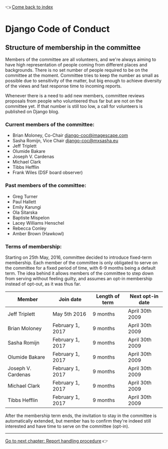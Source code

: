 :point_left: [Come back to index](README.md)

# Django Code of Conduct

## Structure of membership in the committee

Members of the committee are all volunteers, and we're always aiming to have
high representation of people coming from different places and backgrounds.
There is no set number of people required to be on the committee at the moment.
Committee tries to keep the number as small as possible due to sensitivity of
the matter, but big enough to achieve diversity of the views and fast response
time to incoming reports.

Whenever there is a need to add new members, committee reviews proposals from
people who volunteered thus far but are not on the committee yet. If that
number is still too low, a call for volunteers is published on Django blog.

### Current members of the committee:

- Brian Moloney, Co-Chair <django-coc@imagescape.com>
- Sasha Romijn, Vice Chair <django-coc@mxsasha.eu>
- Jeff Triplett
- Olumide Bakare
- Joseph V. Cardenas
- Michael Clark
- Tibbs Hefflin
- Frank Wiles (DSF board observer)

### Past members of the committee:

- Greg Turner
- Paul Hallett
- Emily Karungi
- Ola Sitarska
- Baptiste Mispelon
- Lacey Williams Henschel
- Rebecca Conley
- Amber Brown (Hawkowl)

### Terms of membership:

Starting on 25th May, 2016, committee decided to introduce fixed-term
membership. Each member of the committee is only obligated to serve on the
committee for a fixed period of time, with 6-9 months being a default term. The
idea behind it allows members of the committee to step down from serving
without feeling guilty, and assumes an opt-in membership instead of opt-out, as
it was thus far.

| Member             | Join date        | Length of term | Next opt-in date |
| ------------------ | ---------------- | -------------- | ---------------- |
| Jeff Triplett      | May 5th 2016     | 9 months       | April 30th 2009  |
| Brian Moloney      | February 1, 2017 | 9 months       | April 30th 2009  |
| Sasha Romijn       | February 1, 2017 | 9 months       | April 30th 2009  |
| Olumide Bakare     | February 1, 2017 | 9 months       | April 30th 2009  |
| Joseph V. Cardenas | February 1, 2017 | 9 months       | April 30th 2009  |
| Michael Clark      | February 1, 2017 | 9 months       | April 30th 2009  |
| Tibbs Hefflin      | February 1, 2017 | 9 months       | April 30th 2009  |

After the membership term ends, the invitation to stay in the committee is
automatically extended, but member has to confirm they're indeed still
interested and have time to serve on the committee (opt-in).

----

[Go to next chapter: Report handling procedure](reports.md) :point_right:
